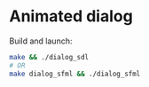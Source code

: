 Animated dialog
=====

Build and launch:
```sh
make && ./dialog_sdl
# OR
make dialog_sfml && ./dialog_sfml
```